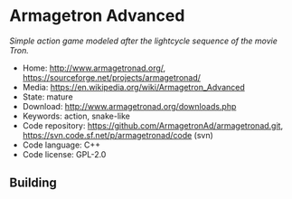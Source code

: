 # Armagetron Advanced

_Simple action game modeled after the lightcycle sequence of the movie Tron._

- Home: http://www.armagetronad.org/, https://sourceforge.net/projects/armagetronad/
- Media: https://en.wikipedia.org/wiki/Armagetron_Advanced
- State: mature
- Download: http://www.armagetronad.org/downloads.php
- Keywords: action, snake-like
- Code repository: https://github.com/ArmagetronAd/armagetronad.git, https://svn.code.sf.net/p/armagetronad/code (svn)
- Code language: C++
- Code license: GPL-2.0

## Building


